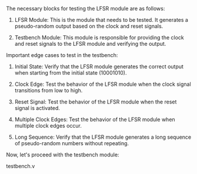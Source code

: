 The necessary blocks for testing the LFSR module are as follows:

1. LFSR Module: This is the module that needs to be tested. It generates a pseudo-random output based on the clock and reset signals.

2. Testbench Module: This module is responsible for providing the clock and reset signals to the LFSR module and verifying the output.

Important edge cases to test in the testbench:

1. Initial State: Verify that the LFSR module generates the correct output when starting from the initial state (10001010).

2. Clock Edge: Test the behavior of the LFSR module when the clock signal transitions from low to high.

3. Reset Signal: Test the behavior of the LFSR module when the reset signal is activated.

4. Multiple Clock Edges: Test the behavior of the LFSR module when multiple clock edges occur.

5. Long Sequence: Verify that the LFSR module generates a long sequence of pseudo-random numbers without repeating.

Now, let's proceed with the testbench module:

testbench.v
